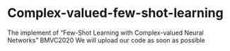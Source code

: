 # Complex-valued-few-shot-learning
The implement of “Few-Shot Learning with Complex-valued Neural Networks” BMVC2020
We will upload our code as soon as possible
